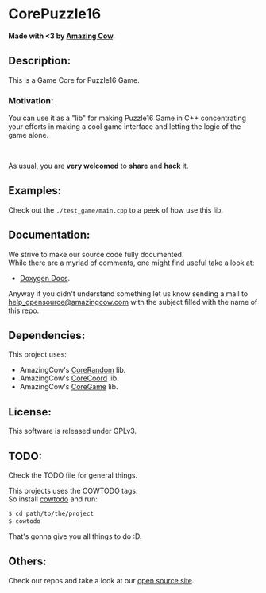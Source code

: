 # CorePuzzle16

**Made with <3 by [Amazing Cow](http://www.amazingcow.com).**


<!-- ####################################################################### -->
<!-- ####################################################################### -->

## Description:

This is a Game Core for Puzzle16 Game.   

### Motivation:

You can use it as a "lib" for making Puzzle16 Game in C++ concentrating 
your efforts in making a cool game interface and letting the logic of the 
game alone.

<br>

As usual, you are **very welcomed** to **share** and **hack** it.



<!-- ####################################################################### -->
<!-- ####################################################################### -->

## Examples:

Check out the ```./test_game/main.cpp``` to a peek of how use this lib.



<!-- ####################################################################### -->
<!-- ####################################################################### -->

## Documentation:

We strive to make our source code fully documented.   
While there are a myriad of comments, one might find useful take a look at:

* [Doxygen Docs](http://www.amazingcow.com/projects/corepuzzle16/doxygen/).

Anyway if you didn't understand something let us know sending a mail to  
[help_opensource@amazingcow.com]() with the subject filled with the
name of this repo.



<!-- ####################################################################### -->
<!-- ####################################################################### -->

## Dependencies:

This project uses:

* AmazingCow's [CoreRandom](http://www.github.com/AmazingCow-Game-Core/CoreRandom) lib.
* AmazingCow's [CoreCoord](http://www.github.com/AmazingCow-Game-Core/CoreCoord) lib.
* AmazingCow's [CoreGame](http://www.github.com/AmazingCow-Game-Core/CoreGame) lib.



<!-- ####################################################################### -->
<!-- ####################################################################### -->

## License:

This software is released under GPLv3.



<!-- ####################################################################### -->
<!-- ####################################################################### -->

## TODO:

Check the TODO file for general things.

This projects uses the COWTODO tags.   
So install [cowtodo](http://www.github.com/AmazingCow-Tools/COWTODO) and run:

``` bash
$ cd path/to/the/project
$ cowtodo 
```

That's gonna give you all things to do :D.



<!-- ####################################################################### -->
<!-- ####################################################################### -->

## Others:

Check our repos and take a look at our 
[open source site](http://opensource.amazingcow.com).
